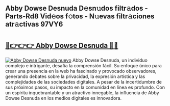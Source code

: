 ## Abby Dowse Desnuda D𝚎sn𝚞dos filtr𝚊dos - Parts-Rd8 Vid𝚎os f𝚘tos - N𝚞evas filtr𝚊ciones atr𝚊ctivas 97VY6

# <h2><a href="http://mb8tyb.tromn.icu/?c=Abby+Dowse+Desnuda">🔗👉👉👉 Abby Dowse Desnuda 🔗🔗</a></h2>

[![Abby Dowse Desnuda nuevo](https://i.imgur.com/pEAQMta.gif)](http://mb8tyb.tromn.icu/?c=Abby+Dowse+Desnuda)
Abby Dowse Desnuda, un individuo complejo e intrigante, desafía la comprensión fácil. Su enfoque único para crear una presencia en la web ha fascinado y provocado observadores, generando debates sobre la privacidad, la expresión artística y las complejidades de las sociedades digitales. A pesar de la incertidumbre de sus próximos pasos, su impacto en la comunidad en línea es profundo. Con un espíritu inquebrantable y un atractivo innegable, la influencia de Abby Dowse Desnuda en los medios digitales es innovadora.
